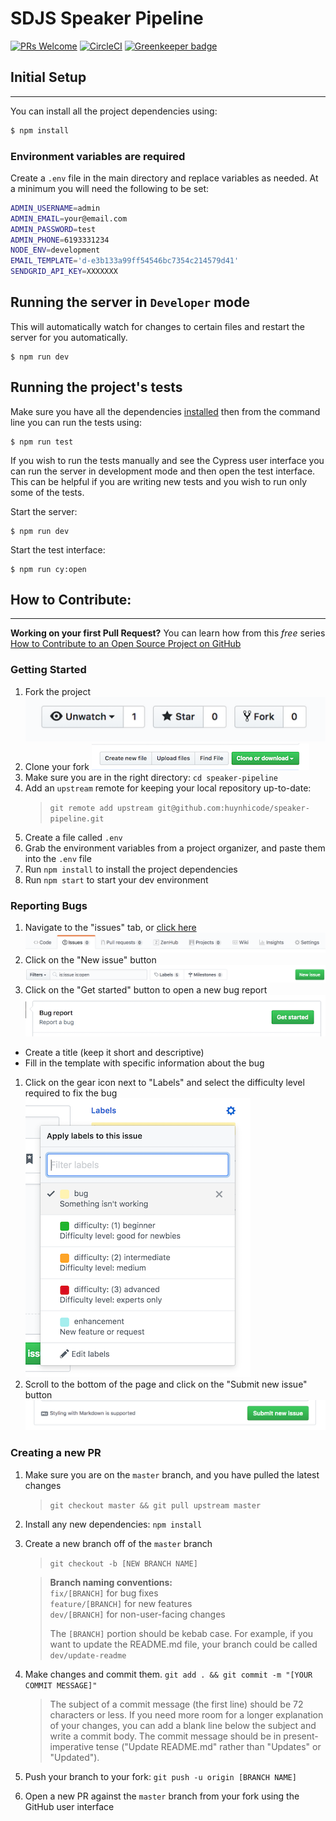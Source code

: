 # SDJS Speaker Pipeline

[![PRs Welcome](https://img.shields.io/badge/PRs-welcome-brightgreen.svg?style=flat-square)](#how-to-contribute) [![CircleCI](https://circleci.com/gh/sandiegojs/sdjs-speaker-pipeline.svg?style=svg)](https://circleci.com/gh/sandiegojs/sdjs-speaker-pipeline) [![Greenkeeper badge](https://badges.greenkeeper.io/sandiegojs/sdjs-speaker-pipeline.svg)](https://greenkeeper.io/)

## Initial Setup
---

You can install all the project dependencies using:

```sh
$ npm install
```

### Environment variables are required

Create a `.env` file in the main directory and replace variables as needed. At a minimum you will need the following to be set:

```sh
ADMIN_USERNAME=admin
ADMIN_EMAIL=your@email.com
ADMIN_PASSWORD=test
ADMIN_PHONE=6193331234
NODE_ENV=development
EMAIL_TEMPLATE='d-e3b133a99ff54546bc7354c214579d41'
SENDGRID_API_KEY=XXXXXXX
```

## Running the server in `Developer` mode

This will automatically watch for changes to certain files and restart the server for you automatically.

```
$ npm run dev
```

## Running the project's tests

Make sure you have all the dependencies [installed](#initial-setup) then from the command line you can run the tests using:

```
$ npm run test
```

If you wish to run the tests manually and see the Cypress user interface you can run the server in development mode and then open the test interface. This can be helpful if you are writing new tests and you wish to run only some of the tests.

Start the server:
```
$ npm run dev
```

Start the test interface:
```
$ npm run cy:open
```

## How to Contribute:
---

**Working on your first Pull Request?** You can learn how from this _free_ series [How to Contribute to an Open Source Project on GitHub](https://egghead.io/series/how-to-contribute-to-an-open-source-project-on-github)

### Getting Started

1. Fork the project
![fork repo screenshot](readme-images/button_fork.png)
1. Clone your fork
![clone repo screenshot](readme-images/button_clone-repo.png)
1. Make sure you are in the right directory: `cd speaker-pipeline`
1. Add an `upstream` remote for keeping your local repository up-to-date:
   > `git remote add upstream git@github.com:huynhicode/speaker-pipeline.git`
1. Create a file called `.env`
1. Grab the environment variables from a project organizer, and paste them into the `.env` file
1. Run `npm install` to install the project dependencies
1. Run `npm start` to start your dev environment

### Reporting Bugs

1. Navigate to the "issues" tab, or [click here](https://github.com/sandiegojs/sdjs-speaker-pipeline/issues)
![issues tab screenshot](readme-images/tab_issues.png)
1. Click on the "New issue" button
![new issue button screenshot](readme-images/button_new-issue.png)
1. Click on the "Get started" button to open a new bug report
![bug report get started screenshot](readme-images/button_bug-report-get-started.png)
  - Create a title (keep it short and descriptive)
  - Fill in the template with specific information about the bug
1. Click on the gear icon next to "Labels" and select the difficulty level required to fix the bug
![difficulty level screenshot](readme-images/labels_difficulty-level.png)
1. Scroll to the bottom of the page and click on the "Submit new issue" button
![submit new issue screenshot](readme-images/button_submit-new-issue.png)


### Creating a new PR

1. Make sure you are on the `master` branch, and you have pulled the latest changes

   > `git checkout master && git pull upstream master`

1. Install any new dependencies: `npm install`

1. Create a new branch off of the `master` branch

   > `git checkout -b [NEW BRANCH NAME]`

   > **Branch naming conventions:**  
   > `fix/[BRANCH]` for bug fixes  
   > `feature/[BRANCH]` for new features  
   > `dev/[BRANCH]` for non-user-facing changes  
   >  
   > The `[BRANCH]` portion should be kebab case. For example, if you want to update the README.md file, your branch could be called `dev/update-readme`

1. Make changes and commit them. `git add . && git commit -m "[YOUR COMMIT MESSAGE]"`

   > The subject of a commit message (the first line) should be 72 characters or less. If you need more room for a longer explanation of your changes, you can add a blank line below the subject and write a commit body. The commit message should be in present-imperative tense ("Update README.md" rather than "Updates" or "Updated").

1. Push your branch to your fork: `git push -u origin [BRANCH NAME]`

1. Open a new PR against the `master` branch from your fork using the GitHub user interface
